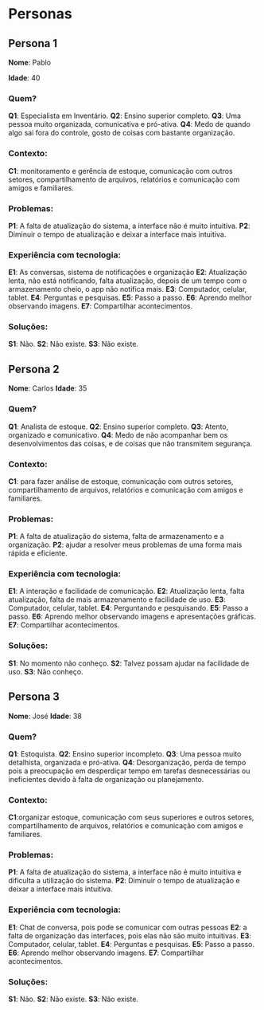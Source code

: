 # Personas 

## Persona 1

**Nome**: Pablo 

**Idade**: 40

### Quem?

**Q1**: Especialista em Inventário.
**Q2**: Ensino superior completo.
**Q3**: Uma pessoa muito organizada, comunicativa e pró-ativa.
**Q4**: Medo de quando algo sai fora do controle, gosto de coisas com bastante organização.

### Contexto:

**C1**: monitoramento e gerência de estoque, comunicação com outros setores, compartilhamento de arquivos, relatórios e comunicação com amigos e familiares.


### Problemas:

**P1**: A falta de atualização do sistema, a interface não é muito intuitiva.
**P2**: Diminuir o tempo de atualização e deixar a interface mais intuitiva.

### Experiência com tecnologia:

**E1**: As conversas, sistema de notificações e organização 
**E2**: Atualização lenta, não está notificando, falta atualização, depois de um tempo com o armazenamento cheio, o app não notifica mais.
**E3**: Computador, celular, tablet.
**E4**: Perguntas e pesquisas.
**E5**: Passo a passo.
**E6**: Aprendo melhor observando imagens.
**E7**: Compartilhar acontecimentos.

### Soluções: 

**S1**: Não.
**S2**: Não existe.
**S3**: Não existe.







## Persona 2

**Nome**: Carlos 
**Idade**: 35

### Quem?

**Q1**: Analista de estoque.
**Q2**: Ensino superior completo.
**Q3**: Atento, organizado e comunicativo.
**Q4**: Medo de não acompanhar bem os desenvolvimentos das coisas, e de coisas que não transmitem segurança.

### Contexto:

**C1**: para fazer análise de estoque, comunicação com outros setores, compartilhamento de arquivos, relatórios e comunicação com amigos e familiares.

### Problemas:

**P1**: A falta de atualização do sistema, falta de armazenamento e a organização.
**P2**: ajudar a resolver meus problemas de uma forma mais rápida e eficiente.

### Experiência com tecnologia:

**E1**: A interação e facilidade de comunicação.
**E2**: Atualização lenta, falta atualização, falta de mais armazenamento e facilidade de uso.
**E3**: Computador, celular, tablet.
**E4**: Perguntando e pesquisando.
**E5**: Passo a passo.
**E6**: Aprendo melhor observando imagens e apresentações gráficas.
**E7**: Compartilhar acontecimentos.

### Soluções: 

**S1**: No momento não conheço.
**S2**: Talvez possam ajudar na facilidade de uso.
**S3**: Não conheço.









## Persona 3

**Nome**: José
**Idade**: 38

### Quem?

**Q1**: Estoquista.
**Q2**: Ensino superior incompleto.
**Q3**: Uma pessoa muito detalhista, organizada e pró-ativa.
**Q4**: Desorganização, perda de tempo pois a preocupação em desperdiçar tempo em tarefas desnecessárias ou ineficientes devido à falta de organização ou planejamento.

### Contexto:

**C1**:organizar estoque, comunicação com seus superiores e outros setores, compartilhamento de arquivos, relatórios e comunicação com amigos e familiares.

### Problemas:

**P1**: A falta de atualização do sistema, a interface não é muito intuitiva e dificulta a utilização do sistema.
**P2**: Diminuir o tempo de atualização e deixar a interface mais intuitiva.

### Experiência com tecnologia:

**E1**: Chat de conversa, pois pode se comunicar com outras pessoas
**E2**: a falta de organização das interfaces, pois elas não são muito intuitivas.
**E3**: Computador, celular, tablet.
**E4**: Perguntas e pesquisas.
**E5**: Passo a passo.
**E6**: Aprendo melhor observando imagens.
**E7**: Compartilhar acontecimentos.

### Soluções: 

**S1**: Não.
**S2**: Não existe.
**S3**: Não existe.



